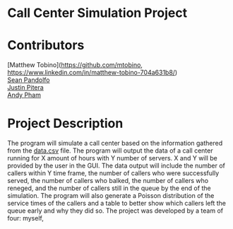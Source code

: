 # **Call Center Simulation Project**

# Contributors
[Matthew Tobino](https://github.com/mtobino, https://www.linkedin.com/in/matthew-tobino-704a631b8/) <br> 
[Sean Pandolfo](https://github.com/BunColo) <br>
[Justin Pitera](https://github.com/justinpitera) <br> 
[Andy Pham](https://github.com/Phamandy2000) <br>

# Project Description
The program will simulate a call center based on the information gathered from the [data.csv](https://www.kaggle.com/datasets/satvicoder/call-center-data?select=Call+Center+Data.csv) file. The program will output the data of a call center running for X amount of hours with Y number of servers. X and Y will be provided by the user in the GUI. The data output will include the number of callers within Y time frame, the number of callers who were successfully served, the number of callers who balked, the number of callers who reneged, and the number of callers still in the queue by the end of the simulation. The program will also generate a Poisson distribution of the service times of the callers and a table to better show which callers left the queue early and why they did so. The project was developed by a team of four: myself,
